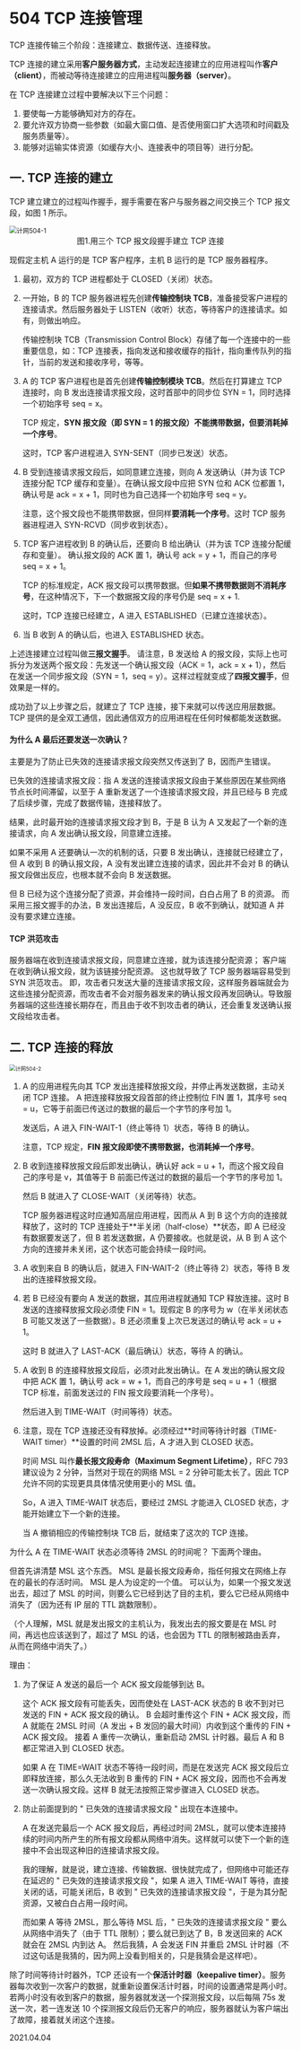 # 504 TCP 连接管理

TCP 连接传输三个阶段：连接建立、数据传送、连接释放。

TCP 连接的建立采用**客户服务器方式**，主动发起连接建立的应用进程叫作**客户（client）**，而被动等待连接建立的应用进程叫**服务器（server）**。

在 TCP 连接建立过程中要解决以下三个问题：

1. 要使每一方能够确知对方的存在。
2. 要允许双方协商一些参数（如最大窗口值、是否使用窗口扩大选项和时间戳及服务质量等）。
3. 能够对运输实体资源（如缓存大小、连接表中的项目等）进行分配。

## 一. TCP 连接的建立

TCP 建立建立的过程叫作握手，握手需要在客户与服务器之间交换三个 TCP 报文段，如图 1 所示。

<img src="计网504-1.png" alt="计网504-1" style="zoom: 80%;" />

<center>图1.用三个 TCP 报文段握手建立 TCP 连接</center>

现假定主机 A 运行的是 TCP 客户程序，主机 B 运行的是 TCP 服务器程序。

1. 最初，双方的 TCP 进程都处于 CLOSED（关闭）状态。

2. 一开始，B 的 TCP 服务器进程先创建**传输控制块 TCB**，准备接受客户进程的连接请求。然后服务器处于 LISTEN（收听）状态，等待客户的连接请求。如有，则做出响应。

   传输控制块 TCB（Transmission Control Block）存储了每一个连接中的一些重要信息，如：TCP 连接表，指向发送和接收缓存的指针，指向重传队列的指针，当前的发送和接收序号，等等。

3. A 的 TCP 客户进程也是首先创建**传输控制模块 TCB**。然后在打算建立 TCP 连接时，向 B 发出连接请求报文段，这时首部中的同步位 SYN = 1，同时选择一个初始序号 seq = x。

   TCP 规定，**SYN 报文段（即 SYN = 1 的报文段）不能携带数据，但要消耗掉一个序号**。

   这时，TCP 客户进程进入 SYN-SENT（同步已发送）状态。

4. B 受到连接请求报文段后，如同意建立连接，则向 A 发送确认（并为该 TCP 连接分配 TCP 缓存和变量）。在确认报文段中应把 SYN 位和 ACK 位都置 1，确认号是 ack = x + 1，同时也为自己选择一个初始序号 seq = y。

   注意，这个报文段也不能携带数据，但同样**要消耗一个序号**。这时 TCP 服务器进程进入 SYN-RCVD（同步收到状态）。

5. TCP 客户进程收到 B 的确认后，还要向 B 给出确认（并为该 TCP 连接分配缓存和变量）。
   确认报文段的 ACK 置 1，确认号 ack = y + 1，而自己的序号 seq = x + 1。

   TCP 的标准规定，ACK 报文段可以携带数据。但**如果不携带数据则不消耗序号**，在这种情况下，下一个数据报文段的序号仍是 seq = x + 1.

   这时，TCP 连接已经建立，A 进入 ESTABLISHED（已建立连接状态）。

6. 当 B 收到 A 的确认后，也进入 ESTABLISHED 状态。

上述连接建立过程叫做**三报文握手**。
请注意，B 发送给 A 的报文段，实际上也可拆分为发送两个报文段：先发送一个确认报文段（ACK = 1，ack = x + 1），然后在发送一个同步报文段（SYN = 1，seq = y）。这样过程就变成了**四报文握手**，但效果是一样的。

成功劲了以上步骤之后，就建立了 TCP 连接，接下来就可以传送应用层数据。 TCP 提供的是全双工通信，因此通信双方的应用进程在任何时候都能发送数据。

#### 为什么 A 最后还要发送一次确认？

主要是为了防止已失效的连接请求报文段突然又传送到了 B，因而产生错误。

已失效的连接请求报文段：指 A 发送的连接请求报文段由于某些原因在某些网络节点长时间滞留，以至于 A 重新发送了一个连接请求报文段，并且已经与 B 完成了后续步骤，完成了数据传输，连接释放了。

结果，此时最开始的连接请求报文段才到 B，于是 B 认为 A 又发起了一个新的连接请求，向 A 发出确认报文段，同意建立连接。

如果不采用 A 还要确认一次的机制的话，只要 B 发出确认，连接就已经建立了，但 A 收到 B 的确认报文段，A 没有发出建立连接的请求，因此并不会对 B 的确认报文段做出反应，也根本就不会向 B 发送数据。

但 B 已经为这个连接分配了资源，并会维持一段时间，白白占用了 B 的资源。
而采用三报文握手的办法，B 发出连接后，A 没反应，B 收不到确认，就知道 A 并没有要求建立连接。

#### TCP 洪范攻击

服务器端在收到连接请求报文段，同意建立连接，就为该连接分配资源；
客户端在收到确认报文段，就为该链接分配资源。
这也就导致了 TCP 服务器端容易受到 SYN 洪范攻击。
即，攻击者只发送大量的连接请求报文段，这样服务器端就会为这些连接分配资源，而攻击者不会对服务器发来的确认报文段再发回确认。导致服务器端的这些连接长期存在，而且由于收不到攻击者的确认，还会重复发送确认报文段给攻击者。

## 二. TCP 连接的释放

<img src="计网504-2.png" alt="计网504-2" style="zoom: 67%;" />

1. A 的应用进程先向其 TCP 发出连接释放报文段，并停止再发送数据，主动关闭 TCP 连接。
   A 把连接释放报文段首部的终止控制位 FIN 置 1，其序号 seq = u，它等于前面已传送过的数据的最后一个字节的序号加 1。

   发送后，A 进入 FIN-WAIT-1（终止等待 1）状态，等待 B 的确认。

   注意，TCP 规定，**FIN 报文段即使不携带数据，也消耗掉一个序号**。

2. B 收到连接释放报文段后即发出确认，确认好 ack = u + 1，而这个报文段自己的序号是 v，其值等于 B 前面已传送过的数据的最后一个字节的序号加 1。

   然后 B 就进入了 CLOSE-WAIT（关闭等待）状态。

   TCP 服务器进程这时应通知高层应用进程，因而从 A 到 B 这个方向的连接就释放了，这时的 TCP 连接处于**半关闭（half-close）**状态，即 A 已经没有数据要发送了，但 B 若发送数据，A 仍要接收。也就是说，从 B 到 A 这个方向的连接并未关闭，这个状态可能会持续一段时间。

3. A 收到来自 B 的确认后，就进入 FIN-WAIT-2（终止等待 2）状态，等待 B 发出的连接释放报文段。

4. 若 B 已经没有要向 A 发送的数据，其应用进程就通知  TCP 释放连接。这时 B 发送的连接释放报文段必须使 FIN = 1。现假定 B 的序号为 w（在半关闭状态 B 可能又发送了一些数据）。B 还必须重复上次已发送过的确认号 ack = u + 1。

   这时 B 就进入了 LAST-ACK（最后确认）状态，等待 A 的确认。

5. A 收到 B 的连接释放报文段后，必须对此发出确认。在 A 发出的确认报文段中把 ACK 置 1，确认号 ack = w + 1，而自己的序号是 seq = u + 1（根据 TCP 标准，前面发送过的 FIN 报文段要消耗一个序号）。

   然后进入到 TIME-WAIT（时间等待）状态。

6. 注意，现在 TCP 连接还没有释放掉。必须经过**时间等待计时器（TIME-WAIT timer）**设置的时间 2MSL 后，A 才进入到 CLOSED 状态。

   时间 MSL 叫作**最长报文段寿命（Maximum Segment Lifetime）**，RFC 793 建议设为 2 分钟，当然对于现在的网络 MSL = 2 分钟可能太长了。因此 TCP 允许不同的实现更具具体情况使用更小的 MSL 值。

   So，A 进入 TIME-WAIT 状态后，要经过 2MSL 才能进入 CLOSED 状态，才能开始建立下一个新的连接。

   当 A 撤销相应的传输控制块 TCB 后，就结束了这次的 TCP 连接。


为什么 A 在 TIME-WAIT 状态必须等待 2MSL 的时间呢？
下面两个理由。

但首先讲清楚 MSL 这个东西。
MSL 是最长报文段寿命，指任何报文在网络上存在的最长的存活时间。
MSL 是人为设定的一个值。
可以认为，如果一个报文发送出去，超过了 MSL 的时间，则要么它已经到达了目的主机，要么它已经从网络中消失了（因为还有 IP 层的 TTL 跳数限制）。

（个人理解，MSL 就是发出报文的主机认为，我发出去的报文要是在 MSL 时间，再远也应该送到了，超过了 MSL 的话，也会因为 TTL 的限制被路由丢弃，从而在网络中消失了。）

理由：

1. 为了保证 A 发送的最后一个 ACK 报文段能够到达 B。

   这个 ACK 报文段有可能丢失，因而使处在 LAST-ACK 状态的 B 收不到对已发送的 FIN + ACK 报文段的确认。
   B 会超时重传这个 FIN + ACK 报文段，而 A 就能在 2MSL 时间（A 发出 + B 发回的最大时间）内收到这个重传的 FIN + ACK 报文段。
   接着 A 重传一次确认，重新启动 2MSL 计时器。最后 A 和 B 都正常进入到 CLOSED 状态。

   如果 A 在 TIME=WAIT 状态不等待一段时间，而是在发送完 ACK 报文段后立即释放连接，那么久无法收到 B 重传的 FIN + ACK 报文段，因而也不会再发送一次确认报文段。这样 B 就无法按照正常步骤进入 CLOSED 状态。

2. 防止前面提到的 " 已失效的连接请求报文段 " 出现在本连接中。

   A 在发送完最后一个 ACK 报文段后，再经过时间 2MSL，就可以使本连接持续的时间内所产生的所有报文段都从网络中消失。这样就可以使下一个新的连接中不会出现这种旧的连接请求报文段。

   我的理解，就是说，建立连接、传输数据、很快就完成了，但网络中可能还存在延迟的 " 已失效的连接请求报文段 "，如果 A 进入 TIME-WAIT 等待，直接关闭的话，可能关闭后，B 收到 " 已失效的连接请求报文段 "，于是为其分配资源，又被白白占用一段时间。

   而如果 A 等待 2MSL，那么等待 MSL 后，" 已失效的连接请求报文段 " 要么从网络中消失了（由于 TTL 限制）；要么就已到达了 B，B 发送回来的 ACK 就会在 2MSL 内到达 A。
   然后我猜，A 会发送 FIN 并重启 2MSL 计时器（不过这句话是我猜的，因为网上没看到相关的，只是我猜会是这样吧）。

除了时间等待计时器外，TCP 还设有一个**保活计时器（keepalive timer）**。服务器每次收到一次客户的数据，就重新设置保活计时器，时间的设置通常是两小时。若两小时没有收到客户的数据，服务器就发送一个探测报文段，以后每隔 75s 发送一次，若一连发送 10 个探测报文段后仍无客户的响应，服务器就认为客户端出了故障，接着就关闭这个连接。

2021.04.04